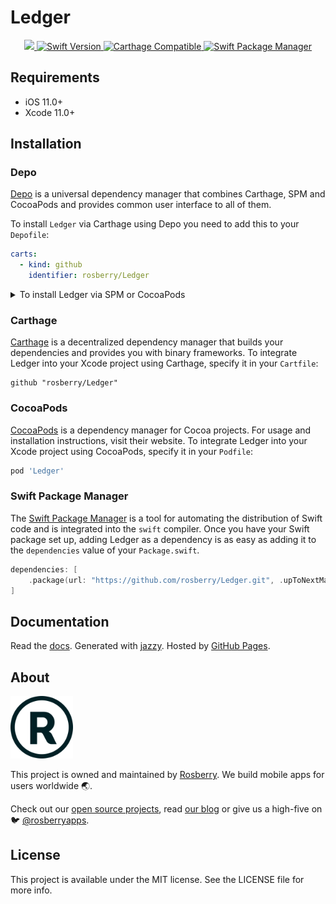 # Ledger
<p align="center">
    <a href="https://github.com/rosberry/Ledger/actions">
      <img src="https://github.com/rosberry/Ledger/workflows/Build/badge.svg" />
    </a>
    <a href="https://swift.org/">
        <img src="https://img.shields.io/badge/swift-5.0-orange.svg" alt="Swift Version" />
    </a>
    <a href="https://github.com/Carthage/Carthage">
        <img src="https://img.shields.io/badge/Carthage-compatible-green.svg" alt="Carthage Compatible" />
    </a>
    <a href="https://github.com/apple/swift-package-manager">
        <img src="https://img.shields.io/badge/spm-compatible-brightgreen.svg?style=flat" alt="Swift Package Manager" />
    </a>
</p>

## Requirements

- iOS 11.0+
- Xcode 11.0+

## Installation

### Depo

[Depo](https://github.com/rosberry/depo) is a universal dependency manager that combines Carthage, SPM and CocoaPods and provides common user interface to all of them.

To install `Ledger` via Carthage using Depo you need to add this to your `Depofile`:
```yaml
carts:
  - kind: github
    identifier: rosberry/Ledger
```

<details>
  <summary>To install Ledger via SPM or CocoaPods</summary>

  #### Via SPM
  Add this to your Depofile:

  ```yaml
  swiftPackages:
    - name: Ledger
      url: https://github.com/rosberry/Ledger.git
      version:
        operation: upToNextMajor
        value: 1.0.0
  ```
  
  #### Via CocoaPods
  Add this to your Depofile:
  
  ```yaml
  pods:
    - name: Ledger
  ```
</details>

### Carthage

[Carthage](https://github.com/Carthage/Carthage) is a decentralized dependency manager that builds your dependencies and provides you with binary frameworks. To integrate Ledger into your Xcode project using Carthage, specify it in your `Cartfile`:

```ogdl
github "rosberry/Ledger"
```

### CocoaPods

[CocoaPods](https://cocoapods.org) is a dependency manager for Cocoa projects. For usage and installation instructions, visit their website. To integrate Ledger into your Xcode project using CocoaPods, specify it in your `Podfile`:

```ruby
pod 'Ledger'
```

### Swift Package Manager

The [Swift Package Manager](https://swift.org/package-manager/) is a tool for automating the distribution of Swift code and is integrated into the `swift` compiler. Once you have your Swift package set up, adding Ledger as a dependency is as easy as adding it to the `dependencies` value of your `Package.swift`.

```swift
dependencies: [
    .package(url: "https://github.com/rosberry/Ledger.git", .upToNextMajor(from: "1.0.0"))
]
```

## Documentation

Read the [docs](https://rosberry.github.io/Ledger). Generated with [jazzy](https://github.com/realm/jazzy). Hosted by [GitHub Pages](https://pages.github.com).

## About

<img src="https://github.com/rosberry/Foundation/blob/master/Assets/full_logo.png?raw=true" height="100" />

This project is owned and maintained by [Rosberry](http://rosberry.com). We build mobile apps for users worldwide 🌏.

Check out our [open source projects](https://github.com/rosberry), read [our blog](https://medium.com/@Rosberry) or give us a high-five on 🐦 [@rosberryapps](http://twitter.com/RosberryApps).

## License

This project is available under the MIT license. See the LICENSE file for more info.
